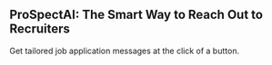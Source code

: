 ## ProSpectAI: The Smart Way to Reach Out to Recruiters

Get tailored job application messages at the click of a button.
